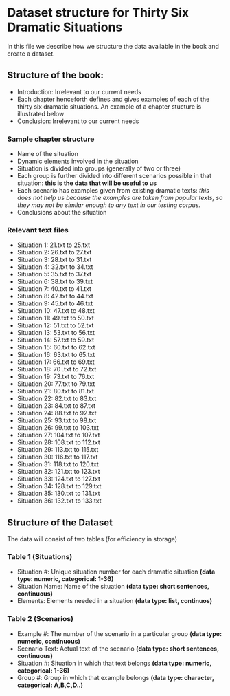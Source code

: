 # Dataset structure for Thirty Six Dramatic Situations

In this file we describe how we structure the data available in the book and create a dataset.

## Structure of the book:
- Introduction: Irrelevant to our current needs
- Each chapter henceforth defines and gives examples of each of the thirty six dramatic situations. An example of a chapter
 stucture is illustrated below
 - Conclusion: Irrelevant to our current needs
### Sample chapter structure
- Name of the situation
- Dynamic elements involved in the situation
- Situation is divided into groups (generally of two or three)
- Each group is further divided into different scenarios possible in that situation: **this is the data that will be useful to us**
- Each scenario has examples given from existing dramatic texts: *this does not help us because the examples are taken from popular texts, so they may not be similar enough to any text in our testing corpus.*
- Conclusions about the situation

### Relevant text files
- Situation 1: 21.txt to 25.txt
- Situation 2: 26.txt to 27.txt
- Situation 3: 28.txt to 31.txt
- Situation 4: 32.txt to 34.txt
- Situation 5: 35.txt to 37.txt
- Situation 6: 38.txt to 39.txt
- Situation 7: 40.txt to 41.txt
- Situation 8: 42.txt to 44.txt
- Situation 9: 45.txt to 46.txt
- Situation 10: 47.txt to 48.txt
- Situation 11: 49.txt to 50.txt
- Situation 12: 51.txt to 52.txt
- Situation 13: 53.txt to 56.txt
- Situation 14: 57.txt to 59.txt
- Situation 15: 60.txt to 62.txt
- Situation 16: 63.txt to 65.txt
- Situation 17: 66.txt to 69.txt
- Situation 18: 70 .txt to 72.txt
- Situation 19: 73.txt to 76.txt
- Situation 20: 77.txt to 79.txt
- Situation 21: 80.txt to 81.txt
- Situation 22: 82.txt to 83.txt
- Situation 23: 84.txt to 87.txt
- Situation 24: 88.txt to 92.txt
- Situation 25: 93.txt to 98.txt
- Situation 26: 99.txt to 103.txt
- Situation 27: 104.txt to 107.txt
- Situation 28: 108.txt to 112.txt
- Situation 29: 113.txt to 115.txt
- Situation 30: 116.txt to 117.txt
- Situation 31: 118.txt to 120.txt
- Situation 32: 121.txt to 123.txt
- Situation 33: 124.txt to 127.txt
- Situation 34: 128.txt to 129.txt
- Situation 35: 130.txt to 131.txt
- Situation 36: 132.txt to 133.txt



## Structure of the Dataset
The data will consist of two tables (for efficiency in storage)

### Table 1 (Situations)
- Situation #: Unique situation number for each dramatic situation **(data type: numeric, categorical: 1-36)**
- Situation Name: Name of the situation **(data type: short sentences, continuous)**
- Elements: Elements needed in a situation **(data type: list, continuos)**

### Table 2 (Scenarios)
- Example #: The number of the scenario in a particular group **(data type: numeric, continuous)**
- Scenario Text: Actual text of the scenario **(data type: short sentences, continuous)**
- Situation #: Situation in which that text belongs **(data type: numeric, categorical: 1-36)**
- Group #: Group in which that example belongs **(data type: character, categorical: A,B,C,D..)**

